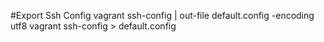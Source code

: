 #Export Ssh Config
vagrant ssh-config | out-file default.config -encoding utf8
vagrant ssh-config > default.config
